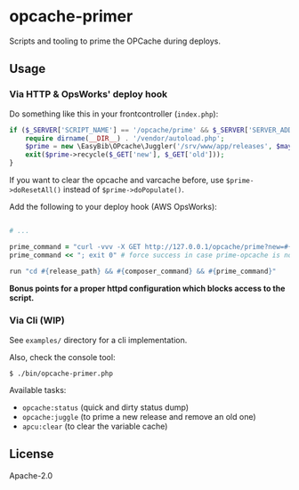 opcache-primer
==============

Scripts and tooling to prime the OPCache during deploys.


## Usage

### Via HTTP & OpsWorks' deploy hook

Do something like this in your frontcontroller (`index.php`):

```php
if ($_SERVER['SCRIPT_NAME'] == '/opcache/prime' && $_SERVER['SERVER_ADDR'] == '127.0.0.1') {
    require dirname(__DIR__) . '/vendor/autoload.php';
    $prime = new \EasyBib\OPcache\Juggler('/srv/www/app/releases', $maybeALogger);
    exit($prime->recycle($_GET['new'], $_GET['old']));
}
```

If you want to clear the opcache and varcache before, use `$prime->doResetAll()` instead of
`$prime->doPopulate()`.

Add the following to your deploy hook (AWS OpsWorks):

```ruby

# ...

prime_command = "curl -vvv -X GET http://127.0.0.1/opcache/prime?new=#{release_path}&old=#{path}"
prime_command << "; exit 0" # force success in case prime-opcache is not deployed

run "cd #{release_path} && #{composer_command} && #{prime_command}"
```

**Bonus points for a proper httpd configuration which blocks access to the script.**

### Via Cli (WIP)

See `examples/` directory for a cli implementation.

Also, check the console tool:

```
$ ./bin/opcache-primer.php
```

Available tasks:

 * `opcache:status` (quick and dirty status dump)
 * `opcache:juggle` (to prime a new release and remove an old one)
 * `apcu:clear` (to clear the variable cache)

## License

Apache-2.0